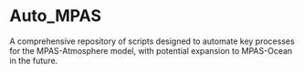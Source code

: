 # Auto_MPAS
A comprehensive repository of scripts designed to automate key processes for the MPAS-Atmosphere model, with potential expansion to MPAS-Ocean in the future. 
